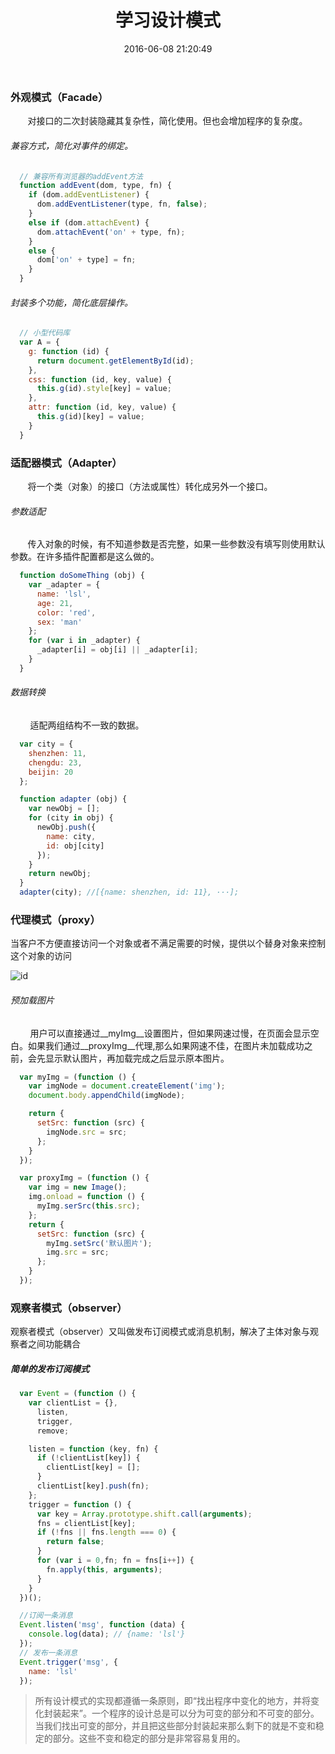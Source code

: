 ﻿---
title: 学习设计模式
date: 2016-06-08 21:20:49
tags: 
  - JavaScript
  - 设计模式
---
<!--more-->

### 外观模式（Facade） ###
&#160; &#160; &#160; &#160;对接口的二次封装隐藏其复杂性，简化使用。但也会增加程序的复杂度。

###### 兼容方式，简化对事件的绑定。
```JavaScript
  // 兼容所有浏览器的addEvent方法
  function addEvent(dom, type, fn) {
    if (dom.addEventListener) {
      dom.addEventListener(type, fn, false);
    }
    else if (dom.attachEvent) {
      dom.attachEvent('on' + type, fn);
    }
    else {
      dom['on' + type] = fn;
    }
  }
```
###### 封装多个功能，简化底层操作。
```JavaScript
  // 小型代码库
  var A = {
    g: function (id) {
      return document.getElementById(id);
    },
    css: function (id, key, value) {
      this.g(id).style[key] = value;
    },
    attr: function (id, key, value) {
      this.g(id)[key] = value;
    }
  }
```

### 适配器模式（Adapter） ###
&#160; &#160; &#160; &#160;将一个类（对象）的接口（方法或属性）转化成另外一个接口。
###### 参数适配
&#160; &#160; &#160; &#160;传入对象的时候，有不知道参数是否完整，如果一些参数没有填写则使用默认参数。在许多插件配置都是这么做的。
```JavaScript
  function doSomeThing (obj) {
    var _adapter = {
      name: 'lsl',
      age: 21,
      color: 'red',
      sex: 'man'
    };
    for (var i in _adapter) {
      _adapter[i] = obj[i] || _adapter[i];
    }
  }
```
###### 数据转换
&#160; &#160; &#160; &#160; 适配两组结构不一致的数据。
``` JavaScript
  var city = {
    shenzhen: 11,
    chengdu: 23,
    beijin: 20
  };

  function adapter (obj) {
    var newObj = [];
    for (city in obj) {
      newObj.push({
        name: city,
        id: obj[city]
      });
    }
    return newObj;
  }
  adapter(city); //[{name: shenzhen, id: 11}, ···];
```

### 代理模式（proxy） ###
当客户不方便直接访问一个对象或者不满足需要的时候，提供以个替身对象来控制这个对象的访问

![id](http://7xv9xo.com1.z0.glb.clouddn.com/blog_proxy.png)

###### 预加载图片
&#160; &#160; &#160; &#160; 用户可以直接通过__myImg__设置图片，但如果网速过慢，在页面会显示空白。如果我们通过__proxyImg__代理,那么如果网速不佳，在图片未加载成功之前，会先显示默认图片，再加载完成之后显示原本图片。

```JavaScript
  var myImg = (function () {
    var imgNode = document.createElement('img');
    document.body.appendChild(imgNode);

    return {
      setSrc: function (src) {
        imgNode.src = src;
      };
    }
  });

  var proxyImg = (function () {
    var img = new Image();
    img.onload = function () {
      myImg.serSrc(this.src);
    };
    return {
      setSrc: function (src) {
        myImg.setSrc('默认图片');
        img.src = src;
      };
    }
  });
```
### 观察者模式（observer） ###
观察者模式（observer）又叫做发布订阅模式或消息机制，解决了主体对象与观察者之间功能耦合
##### 简单的发布订阅模式
```JavaScript
  var Event = (function () {
    var clientList = {},
      listen,
      trigger,
      remove;

    listen = function (key, fn) {
      if (!clientList[key]) {
        clientList[key] = [];
      }
      clientList[key].push(fn);
    };
    trigger = function () {
      var key = Array.prototype.shift.call(arguments);
      fns = clientList[key];
      if (!fns || fns.length === 0) {
        return false;
      }
      for (var i = 0,fn; fn = fns[i++]) {
        fn.apply(this, arguments);
      }
    }
  })();

  //订阅一条消息
  Event.listen('msg', function (data) {
    console.log(data); // {name: 'lsl'}
  });
  // 发布一条消息
  Event.trigger('msg', {
    name: 'lsl'
  });
```
> 所有设计模式的实现都遵循一条原则，即“找出程序中变化的地方，并将变化封装起来”。一个程序的设计总是可以分为可变的部分和不可变的部分。当我们找出可变的部分，并且把这些部分封装起来那么剩下的就是不变和稳定的部分。这些不变和稳定的部分是非常容易复用的。
